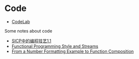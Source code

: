 # Code

- [CodeLab](https://bencode.github.io/code)

Some notes about code

- [SICP中的编程技艺1.1](https://bencode.github.io/code/tree/?path=sicp-1-1.ipynb)
- [Functional Programming Style and Streams](https://bencode.github.io/code/notebooks/index.html?path=functional-and-stream.ipynb)
- [From a Number Formatting Example to Function Composition](https://bencode.github.io/code/notebooks/index.html?path=format-number.ipynb)
